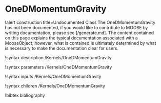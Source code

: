 <!-- MOOSE Documentation Stub: Remove this when content is added. -->

# OneDMomentumGravity

!alert construction title=Undocumented Class
The OneDMomentumGravity has not been documented, if you would like to contribute to MOOSE by
writing documentation, please see [/generate.md]. The content contained on this page explains
the typical documentation associated with a MooseObject; however, what is contained is ultimately
determined by what is necessary to make the documentation clear for users.

!syntax description /Kernels/OneDMomentumGravity

!syntax parameters /Kernels/OneDMomentumGravity

!syntax inputs /Kernels/OneDMomentumGravity

!syntax children /Kernels/OneDMomentumGravity

!bibtex bibliography
